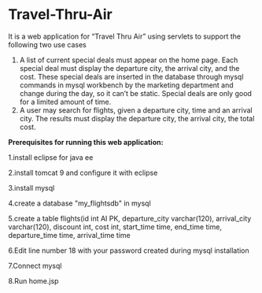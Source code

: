# Travel-Thru-Air
It is a web application for “Travel Thru Air” using servlets to support the following two use cases
1. A list of current special deals must appear on the home page. Each special deal must display the departure city, the arrival city, and the cost. These special deals are inserted in the database through mysql commands in mysql workbench by the marketing department and change during the day, so it can’t be static. Special deals are only good for a limited amount of time.
2. A user may search for flights, given a departure city, time and an arrival city. The results must display the departure city, the arrival city, the total cost.


**Prerequisites for running this web application:**

1.install eclipse for java ee

2.install tomcat 9 and configure it with eclipse

3.install mysql

4.create a database "my_flightsdb" in mysql

5.create a table flights(id int AI PK, departure_city varchar(120), arrival_city varchar(120), discount int, cost int, start_time time, end_time time, departure_time       time, arrival_time time

6.Edit line number 18 with your password created during mysql installation

7.Connect mysql

8.Run home.jsp
